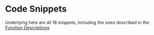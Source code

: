# Code Snippets

Underlying here are all 18 snippets, including the ones described in the [Function Descriptions](./main/fn_descriptions.md)

